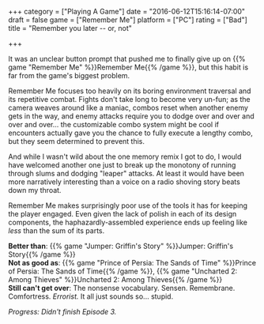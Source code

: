 +++
category = ["Playing A Game"]
date = "2016-06-12T15:16:14-07:00"
draft = false
game = ["Remember Me"]
platform = ["PC"]
rating = ["Bad"]
title = "Remember you later -- or, not"

+++

It was an unclear button prompt that pushed me to finally give up on {{% game "Remember Me" %}}Remember Me{{% /game %}}, but this habit is far from the game's biggest problem.

Remember Me focuses too heavily on its boring environment traversal and its repetitive combat.  Fights don't take long to become very un-fun; as the camera weaves around like a maniac, combos reset when another enemy gets in the way, and enemy attacks require you to dodge over and over and over and over... the customizable combo system might be cool if encounters actually gave you the chance to fully execute a lengthy combo, but they seem determined to prevent this.

And while I wasn't wild about the one memory remix I got to do, I would have welcomed another one just to break up the monotony of running through slums and dodging "leaper" attacks.  At least it would have been more narratively interesting than a voice on a radio shoving story beats down my throat.

Remember Me makes surprisingly poor use of the tools it has for keeping the player engaged.  Even given the lack of polish in each of its design components, the haphazardly-assembled experience ends up feeling like <i>less</i> than the sum of its parts.

<b>Better than</b>: {{% game "Jumper: Griffin's Story" %}}Jumper: Griffin's Story{{% /game %}}  
<b>Not as good as</b>: {{% game "Prince of Persia: The Sands of Time" %}}Prince of Persia: The Sands of Time{{% /game %}}, {{% game "Uncharted 2: Among Thieves" %}}Uncharted 2: Among Thieves{{% /game %}}  
<b>Still can't get over</b>: The nonsense vocabulary.  Sensen.  Remembrane.  Comfortress.  <i>Errorist.</i>  It all just sounds so... stupid.

<i>Progress: Didn't finish Episode 3.</i>
